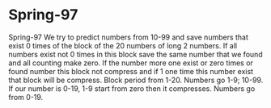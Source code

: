 # Spring-97
Spring-97
We try to predict numbers from 10-99 and save numbers that exist 0 times of the block of the 20 numbers of long 2 numbers. If all numbers exist not 0 times in this block save the same number that we found and all counting make zero. If the number more one exist or zero times or found number this block not compress and if 1 one time this number exist that block will be compress. Block period from 1-20. Numbers go 1-9; 10-99. If our number is 0-19, 1-9 start from zero then it compresses. Numbers go from 0-19.
